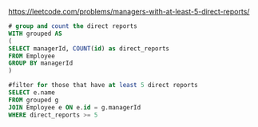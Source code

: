 https://leetcode.com/problems/managers-with-at-least-5-direct-reports/

```sql
# group and count the direct reports
WITH grouped AS 
(
SELECT managerId, COUNT(id) as direct_reports
FROM Employee
GROUP BY managerId
)

#filter for those that have at least 5 direct reports
SELECT e.name
FROM grouped g
JOIN Employee e ON e.id = g.managerId
WHERE direct_reports >= 5
```
